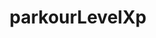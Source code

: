 ---
title: parkourLevelXp
api:
  file: scyted-tv-api.json
  operationId: get_simplynetworkscoreboardsparkour_level_xp{username}
deprecated: false
hidden: false
link:
  new_tab: false
metadata:
  robots: index
---